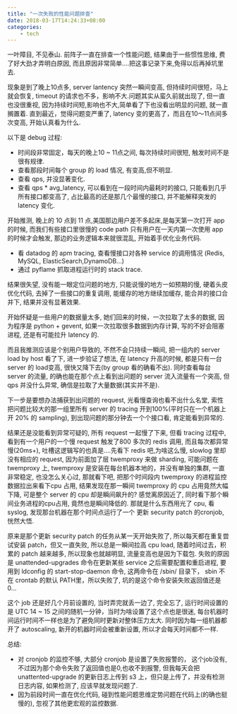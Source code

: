 ```yaml
---
title: "一次失败的性能问题排查"
date: 2018-03-17T14:24:33+08:00
categories:
    - tech
---
```


一叶障目, 不见泰山. 前阵子一直在排查一个性能问题, 结果由于一些惯性思维, 费了好大劲才弄明白原因, 而且原因非常简单....把这事记录下来,免得以后再掉坑里去.

现象是到了晚上10点多, server lantency 突然一瞬间变高, 但持续时间很短，马上就会恢复, timeout 的请求也不多，影响不大.问题其实从蛮久前就出现了, 但一直也没很重视, 因为持续时间短,影响也不大,简单看了下也没看出明显的问题, 就一直搁置着. 直到最近，觉得问题变严重了, latency 变的更高了，而且在10～11点间多次变高, 开始认真看为什么.

以下是 debug 过程:

- 时间段非常固定，每天的晚上10 ~ 11点之间, 每次持续时间很短, 触发时间不是很有规律. 
- 查看那段时间每个 group 的 load 情况, 有变高,但不明显.
- 查看 qps, 并没显著变化.
- 查看 qps * avg_latency, 可以看到在一段时间内最耗时的接口, 只能看到几乎所有接口都变高了, 占比最高的还是那几个最慢的接口, 并不能解释突发的 latency 变化.

开始推测, 晚上的 10 点到 11 点,美国那边用户差不多起床,是每天第一次打开 app 的时候, 而我们有些接口里很慢的 code path 只有用户在一天内第一次使用 app 的时候才会触发, 那边的业务逻辑本来就很混乱, 开始着手优化业务代码.

- 看 datadog 的 apm tracing, 查看慢接口对各种 service 的调用情况 (Redis, MySQL, ElasticSearch,DynamoDB...) 
- 通过 pyflame 抓取进程运行时的 stack trace.

结果很失望, 没有能一眼定位问题的地方, 只能说慢的地方一如预期的慢, 硬着头皮优化代码, 去掉了一些接口的重复调用, 能缓存的地方继续加缓存, 能合并的接口合并下, 结果并没有显著效果. 

开始怀疑是一些用户的数据量太多, 她们回来的时候，一次拉取了太多的数据, 因为程序是 python + gevent, 如果一次拉取很多数据到内存计算, 写的不好会阻塞进程, 还是有可能拉升 latency 的.

而且我推测应该是个别用户导致的, 不然不会只持续一瞬间, 把一组内的 server load by host 看了下, 进一步验证了想法, 在 latency 升高的时候, 都是只有一台 server 的 load变高, 很快又降下去(by group 看的确看不出). 同时查看每台 server 的流量, 的确也能在那个点上看到出问题的 server 流入流量有一个突高, 但 qps 并没什么异常, 确信是拉取了大量数据(其实并不是). 

下一步是要想办法捕获到出问题的 request, 光看慢查询也看不出什么名堂, 索性把问题比较大的那一组里所有 server 的 tracing 开到100%(平时只在一个机器上开 20% 的 sampling), 到出现问题的那分钟去一个个接口看, 肯定能看到异常的.

结果还是没能看到异常可疑的, 所有 request 一起慢了下来, 但看 tracing 过程中, 看到有一个用户的一个慢 request 触发了800 多次的 redis 调用, 而且每次都异常慢(20ms+), 吐槽这逻辑写的也真是....先看下 redis 吧,为啥这么慢, slowlog 里却没有相应的 request, 因为前面加了层 twemproxy 来做 sharding, 可能问题在 twemproxy 上, twemproxy 是安装在每台机器本地的，并没有单独的集群, 一直非常稳定, 也没怎么关心过, 那就看下吧, 把那个时间段内 twemproxy 的进程监控数据拉出来看下cpu 占用, 结果发现在那一瞬间 twemproxy 的 cpu 占用竟然大幅下降, 可是整个 server 的 cpu 却是瞬间飙升的? 感觉离原因近了, 同时看下那个瞬间业务进程的cpu占用, 竟然也是瞬间降低的. 那就是什么东西用光了 cpu, 看 syslog, 发现那台机器在那个时间点运行了一个 更新 security patch 的cronjob, 恍然大悟.

原来是那个更新 security patch 的任务从某一天开始失败了, 所以每天都在重复尝试安装 patch，但又一直失败, 所以总是一瞬间拉高 cpu load, 随着时间过去，积累的 patch 越来越多, 所以现象也就越明显, 流量变高也是因为下载包. 失败的原因是 unattended-upgrades 命令在更新某些 service 之后需要配置和重启进程, 要用到 ldconfig 的 start-stop-daemon 命令, 这两命令在 /sbin/ 目录下， sbin 不在 crontab 的默认 PATH里，所以失败了, 坑的是这个命令安装失败返回值还是 0...

这个 job 还是好几个月前设置的, 当时弄完就丢一边了, 完全忘了, 运行时间设置的是 UTC 14 ~ 15 之间的随机一分钟，当时为啥设置了这个点也是很迷, 每台机器时间运行时间不一样也是为了避免同时更新对整体压力太大. 同时因为每一组机器都开了 autoscaling, 新开的机器时间会被重新设置, 所以才会每天时间都不一样.

总结:

- 对 cronjob 的监控不够, 大部分 cronjob 是设置了失败报警的， 这个job没有, 不过因为那个命令失败了返回值也是0,也收不到报警, 但我每天会把 unattented-upgrade 的更新日志上传到 s3 上，但只是上传了，并没有检测日志内容, 如果检测了, 应该早就发现问题了.
- 因为前段时间一直在优化代码, 碰到性能问题思维定势问题在代码上(的确也挺慢的), 忽视了其他更宏观的监控数据.